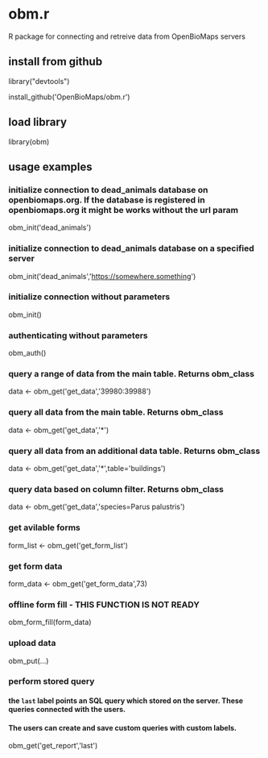 # obm.r
R package for connecting and retreive data from OpenBioMaps servers

## install from github

library("devtools")

install_github('OpenBioMaps/obm.r')

## load library

library(obm)

## usage examples

### initialize connection to dead_animals database on openbiomaps.org. If the database is registered in openbiomaps.org it might be works without the url param
obm_init('dead_animals')

### initialize connection to dead_animals database on a specified server
obm_init('dead_animals','https://somewhere.something')

### initialize connection without parameters
obm_init()

### authenticating without parameters
obm_auth()

### query a range of data from the main table. Returns obm_class
data <- obm_get('get_data','39980:39988')

### query all data from the main table. Returns obm_class
data <- obm_get('get_data','*')

### query all data from an additional data table. Returns obm_class
data <- obm_get('get_data','*',table='buildings')

### query data based on column filter. Returns obm_class
data <- obm_get('get_data','species=Parus palustris')

### get avilable forms 
form_list <- obm_get('get_form_list')

### get form data 
form_data <- obm_get('get_form_data',73)

### offline form fill - THIS FUNCTION IS NOT READY
obm_form_fill(form_data)

### upload data
obm_put(...)

### perform stored query
#### the `last` label points an SQL query which stored on the server. These queries connected with the users. 
#### The users can create and save custom queries with custom labels.
obm_get('get_report','last')
